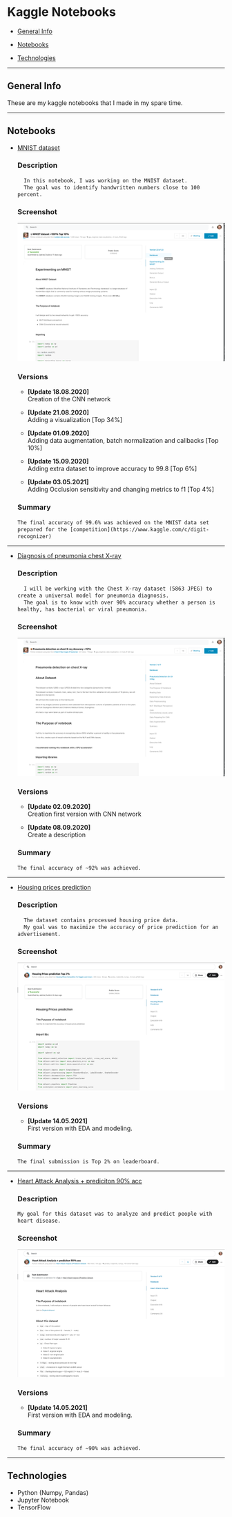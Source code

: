 # Kaggle Notebooks

- [General Info](#General-Info)

- [Notebooks](#Notebooks)

- [Technologies](#Technologies)

--- 

## General Info

These are my kaggle notebooks that I made in my spare time.

---

## Notebooks

- [MNIST dataset](https://www.kaggle.com/jedrzejdudzicz/mnist-dataset-100)
    ### Description
        In this notebook, I was working on the MNIST dataset. 
        The goal was to identify handwritten numbers close to 100 percent.
    
    ### Screenshot
    ![MNIST](imgs/MNIST.png)
    
    ### Versions
    * **[Update 18.08.2020]**\
    Creation of the CNN network
    * **[Update 21.08.2020]**\
    Adding a visualization [Top 34%]
    * **[Update 01.09.2020]**\
    Adding data augmentation, batch normalization and callbacks [Top 10%]
    * **[Update 15.09.2020]**\
    Adding extra dataset to improve accuracy to 99.8 [Top 6%]
    
    * **[Update 03.05.2021]**\
    Adding Occlusion sensitivity and changing metrics to f1 [Top 4%]
      
    ### Summary
      The final accuracy of 99.6% was achieved on the MNIST data set prepared for the [competition](https://www.kaggle.com/c/digit-recognizer)
***

- [Diagnosis of pneumonia chest X-ray](https://www.kaggle.com/jedrzejdudzicz/pneumonia-detection-on-chest-x-ray-accuracy-90)

    ### Description
        I will be working with the Chest X-ray dataset (5863 JPEG) to create a universal model for pneumonia diagnosis. 
        The goal is to know with over 90% accuracy whether a person is healthy, has bacterial or viral pneumonia.

    ### Screenshot
    ![Chest](imgs/X-ray.png)
    
    ### Versions
    * **[Update 02.09.2020]**\
    Creation first version with CNN network
    
    * **[Update 08.09.2020]**\
    Create a description
    ### Summary
      The final accuracy of ~92% was achieved.

***
- [Housing prices prediction](https://www.kaggle.com/jedrzejdudzicz/housing-prices-prediction-top-2)

    ### Description
        The dataset contains processed housing price data. 
        My goal was to maximize the accuracy of price prediction for an advertisement.

    ### Screenshot
    ![House](imgs/house.png)
    
    ### Versions
    * **[Update 14.05.2021]**\
    First version with EDA and modeling.
   
    ### Summary
      The final submission is Top 2% on leaderboard.

***

- [Heart Attack Analysis + prediciton 90% acc](https://www.kaggle.com/jedrzejdudzicz/heart-attack-analysis-prediciton-90-acc)

    ### Description
      My goal for this dataset was to analyze and predict people with heart disease.

    ### Screenshot
    ![Heart](imgs/heart.png)
    
    ### Versions
    * **[Update 14.05.2021]**\
    First version with EDA and modeling.
      
    ### Summary
      The final accuracy of ~90% was achieved.


--- 

## Technologies

- Python (Numpy, Pandas)
- Jupyter Notebook
- TensorFlow

